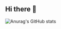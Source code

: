 ## Hi there 👋

![Anurag's GitHub stats](https://github-readme-stats.vercel.app/api?username=codArtico&theme=synthwave&show_icons=true)

